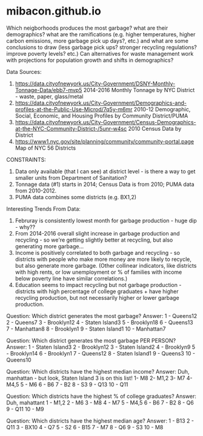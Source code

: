 # mibacon.github.io

Which neigborhoods produces the most garbage? what are their demographics? what are the ramifications (e.g. higher temperatures, higher carbon emissions, more garbage pick up days?, etc.) and what are some conclusions to draw (less garbage pick ups? stronger recycling regulations? improve poverty levels? etc.) Can alternatives for waste management work with projections for population growth and shifts in demographics?

Data Sources:
1) https://data.cityofnewyork.us/City-Government/DSNY-Monthly-Tonnage-Data/ebb7-mvp5
	2014-2016 Monthly Tonnage by NYC District - waste, paper, glass/metal
2) https://data.cityofnewyork.us/City-Government/Demographics-and-profiles-at-the-Public-Use-Microd/7q5y-m6mr
	2010-12 Demographic, Social, Economic, and Housing Profiles by Community District/PUMA
3) https://data.cityofnewyork.us/City-Government/Census-Demographics-at-the-NYC-Community-District-/5unr-w4sc
	2010 Census Data by District
4) https://www1.nyc.gov/site/planning/community/community-portal.page
	Map of NYC 56 Districts

CONSTRAINTS:
1) Data only available (that I can see) at district level - is there a way to get smaller units from Department of Sanitation?
2) Tonnage data (#1) starts in 2014; Census Data is from 2010; PUMA data from 2010-2012.
3) PUMA data combines some districts (e.g. BX1,2)

Interesting Trends From Data:
1) Februray is consistently lowest month for garbage production - huge dip - why??
2) From 2014-2016 overall slight increase in garbage production and recycling - so we're getting slightly better at recycling, but also generating more garbage...
3) Income is positively correlated to both garbage and recycling - so districts with people who make more money are more likely to recycle, but also generate more garbage. (Other collinear indicators, like districts with high rents, or low unemployment or % of families with income below poverty line have similar correlations.)
4) Education seems to impact recycling but not garbage production - districts with high percentage of college graduates + have higher recycling production, but not necessarily higher or lower garbage production.

Question: Which district generates the most garbage?
Answer:
1 - Queens12
2 - Queens7
3 - Brooklyn12
4 - Staten Island3
5 - Brooklyn18
6 - Queens13
7 - Manhattan8
8 - Brooklyn1
9 - Staten Island1
10 - Manhattan7

Question: Which district generates the most garbage PER PERSON?
Answer:
1 - Staten Island3
2 - Brooklyn12
3 - Staten Island2
4 - Brooklyn9
5 - Brooklyn14
6 - Brooklyn1
7 - Queens12
8 - Staten Island1
9 - Queens3
10 - Queens10

Question: Which districts have the highest median income?
Answer: Duh, manhattan - but look, Staten Island 3 is on this list!
1- M8 
2- M1,2 
3- M7 
4- M4,5 
5 - M6 
6 - B6 
7 - B2 
8 - S3 
9 - Q13 
10 - Q11 

Question: Which districts have the highest % of college graduates?
Answer: Duh, mahattant
1 - M1,2 
2 - M6 
3 - M8 
4 - M7 
5 - M4,5 
6 - B6 
7 - B2 
8 - Q6 
9 - Q11 
10 - M9 

Question: Which districts have the highest median age?
Answer:
1 - B13 
2 - Q11 
3 - BX10 
4 - Q7 
5 - S2 
6 - B15 
7 - M7 
8 - Q6 
9 - S3 
10 - M8 